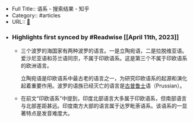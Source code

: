 - Full Title:: 语系 - 搜索结果 - 知乎
- Category:: #articles
- URL:: [🔗](https://www.zhihu.com/search?type=content&q=%E8%AF%AD%E7%B3%BB)
- ### Highlights first synced by #Readwise [[April 11th, 2023]]
    - 三个波罗的海国家有两种波罗的语言。一是立陶宛语，二是拉脱维亚语。爱沙尼亚语和芬兰语同宗，不属于印欧语系。这是第三个不属于印欧语系的欧洲语言。 
      
        
      
      
      立陶宛语是印欧语系中最古老的语言之一，为研究印欧语系的起源和演化起着重要作用。波罗的语族已经灭亡的语言是[古普鲁士](https://www.zhihu.com/search?q=%E5%8F%A4%E6%99%AE%E9%B2%81%E5%A3%AB&search_source=Entity&hybrid_search_source=Entity&hybrid_search_extra=%7B%22sourceType%22%3A%22article%22%2C%22sourceId%22%3A%22340153923%22%7D)语（Prussian）。
    - 在前文“印欧语系”中提到，印度北部语言大多属于印欧语系，但南部语言与北部差距甚远。印度南方大部的语言属于达罗毗荼语系。该语系的一显著特点是发音难度大。
